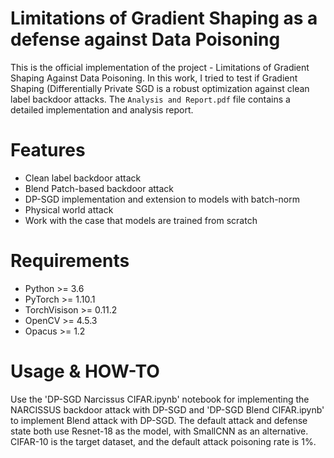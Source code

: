 

# Limitations of Gradient Shaping as a defense against Data Poisoning

This is the official implementation of the project - Limitations of Gradient Shaping Against Data Poisoning. In this work, I tried to test if Gradient Shaping (Differentially Private SGD is a robust optimization against clean label backdoor attacks. 
The `Analysis and Report.pdf` file contains a detailed implementation and analysis report. 



# Features
- Clean label backdoor attack
- Blend Patch-based backdoor attack
- DP-SGD implementation and extension to models with batch-norm
- Physical world attack
- Work with the case that models are trained from scratch

# Requirements
+ Python >= 3.6
+ PyTorch >= 1.10.1
+ TorchVisison >= 0.11.2
+ OpenCV >= 4.5.3
+ Opacus >= 1.2

# Usage & HOW-TO
Use the 'DP-SGD Narcissus CIFAR.ipynb' notebook for implementing the NARCISSUS backdoor attack with DP-SGD and 'DP-SGD Blend CIFAR.ipynb' to implement Blend attack with DP-SGD. The default attack and defense state both use Resnet-18 as the model, with SmallCNN as an alternative. CIFAR-10 is the target dataset, and the default attack poisoning rate is 1%. 
